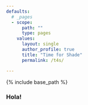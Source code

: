 ```yaml
---
defaults:
  # _pages
  - scope:
      path: ""
      type: pages
    values:
      layout: single
      author_profile: true
      title: "Time for Shade"
      permalink: /t4s/

---
```


{% include base_path %}

### Hola!
